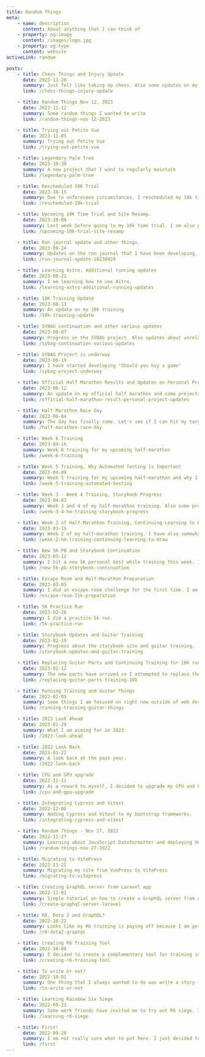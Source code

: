 ```yaml
---
title: Random Things
meta:
    - name: description
      content: About anything that I can think of
    - property: og:image
      content: /images/logo.jpg
    - property: og:type
      content: website
activeLink: random

posts:
    - title: Chess Things and Injury Update
      date: 2023-11-20
      summary: Just felt like taking up chess. Also some updates on my rolled ankle.
      link: /chess-things-injury-update

    - title: Random Things Nov 12, 2023
      date: 2023-11-12
      summary: Some random things I wanted to write
      link: /random-things-nov-12-2023

    - title: Trying out Petite Vue
      date: 2023-11-05
      summary: Trying out Petite Vue
      link: /trying-out-petite-vue

    - title: Legendary Palm Tree
      date: 2023-10-30
      summary: A new project that I want to regularly maintain
      link: /legendary-palm-tree

    - title: Rescheduled 10K Trial
      date: 2023-10-15
      summary: Due to unforeseen circumstances, I rescheduled my 10k time trial
      link: /rescheduled-10k-trial

    - title: Upcoming 10K Time Trial and Site Revamp.
      date: 2023-10-08
      summary: Last week before going to my 10k time trial. I am also planning to revising my portfolio site.
      link: /upcoming-10k-trial-site-revamp

    - title: Run journal update and other things.
      date: 2023-09-24
      summary: Updates on the run journal that I have been developing.
      link: /run-journal-update-20230924

    - title: Learning Astro. Additional running updates
      date: 2023-08-21
      summary: I am learning how to use Astro.
      link: /learning-astro-additional-running-updates

    - title: 10K Training Update
      date: 2023-08-13
      summary: An update on my 10k training
      link: /10k-training-update

    - title: SYBAG continuation and other various updates
      date: 2023-08-07
      summary: Progress on the SYBAG project. Also updates about unrelated things
      link: /sybag-continuation-various-updates

    - title: SYBAG Project is underway
      date: 2023-06-19
      summary: I have started developing "Should you buy a game"
      link: /sybag-project-underway

    - title: Official Half Marathon Results and Updates on Personal Projects
      date: 2023-06-12
      summary: An update on my official half marathon and some projects that I aim to finish this year
      link: /official-half-marathon-result-personal-project-updates

    - title: Half Marathon Race Day
      date: 2023-06-04
      summary: The day has finally come. Let's see if I can hit my target time of 02:30:00
      link: /half-marathon-race-day

    - title: Week 6 Training
      date: 2023-04-16
      summary: Week 6 training for my upcoming half-marathon
      link: /week-6-training

    - title: Week 5 Training, Why Automated Testing is Important
      date: 2023-04-09
      summary: Week 5 training for my upcoming half-marathon and why I want to implement automated testing
      link: /week-5-training-automated-testing

    - title: Week 3 - Week 4 Training, Storybook Progress
      date: 2023-04-02
      summary: Week 3 and 4 of my half-marathon training. Also some progress in my storybook development.
      link: /week-3-4-hm-training-storybook-progress

    - title: Week 2 of Half-Marathon Training, Continuing Learning to Draw
      date: 2023-03-19
      summary: Week 2 of my half-marathon training. I have also somewhat a new renewed interest in drawing.
      link: /week-2-hm-training-continuing-learning-to-draw

    - title: New 5K PB and Storybook Continuation
      date: 2023-03-12
      summary: I hit a new 5K personal best while training this week. I also continued developing the storybook software.
      link: /new-5k-pb-storybook-continuation

    - title: Escape Room and Half-Marathon Preparation
      date: 2023-03-05
      summary: I did an escape room challenge for the first time. I am also preparing for a race on June 4.
      link: /escape-room-21k-preparation

    - title: 5K Practice Run
      date: 2023-02-26
      summary: I did a practice 5k run.
      link: /5k-practice-run

    - title: Storybook Updates and Guitar Training
      date: 2023-02-19
      summary: Progress about the storybook site and guitar training.
      link: /storybook-updates-and-guitar-training

    - title: Replacing Guitar Parts and Continuing Training for 10K run
      date: 2023-02-12
      summary: The new parts have arrived so I attempted to replace the guitar strings and tuning pegs.
      link: /replacing-guitar-parts-training-10k

    - title: Running Training and Guitar Things
      date: 2023-02-05
      summary: Some things I am focused on right now outside of web development
      link: /running-training-guitar-things

    - title: 2023 Look Ahead
      date: 2023-01-29
      summary: What I am aiming for in 2023
      link: /2023-look-ahead

    - title: 2022 Look Back
      date: 2023-01-22
      summary: A look back at the past year.
      link: /2022-look-back

    - title: CPU and GPU upgrade
      date: 2022-12-11
      summary: As a reward to myself, I decided to upgrade my CPU and GPU.
      link: /cpu-and-gpu-upgrade

    - title: Integrating Cypress and Vitest
      date: 2022-12-06
      summary: Adding Cypress and Vitest to my bootstrap frameworks.
      link: /integrating-cypress-and-vitest

    - title: Random Things - Nov 27, 2022
      date: 2022-11-27
      summary: Learning about JavaScript Dateformatter and deploying Vue.JS application to Github pages.
      link: /random-things-nov-27-2022

    - title: Migrating to VitePress
      date: 2022-11-21
      summary: Migrating my site from VuePress to VitePress
      link: /migrating-to-vitepress

    - title: Creating GraphQL server from Laravel app
      date: 2022-11-01
      summary: Simple tutorial on how to create a GraphQL server from a Laravel application.
      link: /create-graphql-server-laravel

    - title: R6, Dota 2 and GraphQL?
      date: 2022-10-22
      summary: Looks like my R6 training is paying off because I am getting used to some of the maps. Now i just need to test it in game.
      link: /r6-dota2-graphql

    - title: Creating R6 Training Tool
      date: 2022-10-08
      summary: I decided to create a complementary tool for training in Rainbow Six Siege. This tool aims to generate a random map callout based on the selected map and floor.
      link: /creating-r6-training-tool

    - title: To write or not?
      date: 2022-10-01
      summary: One thing that I always wanted to do was write a story for a game. Like many others, I manage to write something but then get discouraged halfway through until I stop finishing that particular story.
      link: /to-write-or-not

    - title: Learning Rainbow Six Siege
      date: 2022-09-23
      summary: Some work friends have invited me to try out R6 siege. I thought that it would at least be not that hard, but upon playing the game, I immediately noticed that you have to learn many things before you can enjoy playing it.
      link: /learning-r6-siege

    - title: First!
      date: 2022-09-20
      summary: I am not really sure what to put here. I just decided to add a blog section since most portfolio sites have one.
      link: /first
---
```


<script setup>
import RandomThings from './.vitepress/theme/components/RandomThings.vue'
</script>

<RandomThings />

